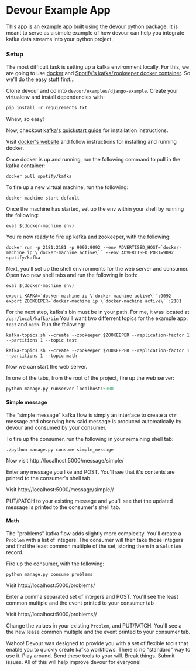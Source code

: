# Devour Example App

This app is an example app built using the [devour](https://github.com/brandoshmando/devour) python package. It is meant to
serve as a simple example of how devour can help you integrate kafka data streams into your python project.


### Setup

The most difficult task is setting up a kafka environment locally. For this, we are going to use [docker](https://www.docker.com/)
and [Spotify's kafka/zookeeper docker container](https://github.com/spotify/docker-kafka). So we'll do the easy stuff first...

Clone devour and cd into `devour/examples/django-example`. Create your virtualenv and install dependencies with:

```python
pip install -r requirements.txt
```
Whew, so easy!

Now, checkout [kafka's quickstart guide](https://kafka.apache.org/quickstart) for installation instructions.

Visit [docker's website](https://www.docker.com/products/docker#/mac) and follow instructions for installing and running
docker.

Once docker is up and running, run the following command to pull in the kafka container:

```
docker pull spotify/kafka
```

To fire up a new virtual machine, run the following:

```
docker-machine start default
```

Once the machine has started, set up the env within your shell by running the following:

```
eval $(docker-machine env)
```

You're now ready to fire up kafka and zookeeper, with the following:

```
docker run -p 2181:2181 -p 9092:9092 --env ADVERTISED_HOST=`docker-machine ip \`docker-machine active\`` --env ADVERTISED_PORT=9092 spotify/kafka
```

Next, you'll set up the shell environments for the web server and consumer. Open two new shell
tabs and run the following in both:

```
eval $(docker-machine env)

export KAFKA=`docker-machine ip \`docker-machine active\``:9092
export ZOOKEEPER=`docker-machine ip \`docker-machine active\``:2181
```

For the next step, kafka's bin must be in your path. For me, it was located at `/usr/local/kafka/bin`
You'll want two differrent topics for the example app: `test` and `math`. Run the following:

`kafka-topics.sh --create --zookeeper $ZOOKEEPER --replication-factor 1 --partitions 1 --topic test`

`kafka-topics.sh --create --zookeeper $ZOOKEEPER --replication-factor 1 --partitions 1 --topic math`

Now we can start the web server.

In one of the tabs, from the root of the project, fire up the web server:

```python
python manage.py runserver localhost:5000
```


#### Simple message

The "simple message" kafka flow is simply an interface to create a `str` message and observing how said
message is produced automatically by devour and consumed by your consumer.

To fire up the consumer, run the following in your remaining shell tab:


```
./python manage.py consume simple_message
```


Now visit http://localhost:5000/message/simple/

Enter any message you like and POST. You'll see that it's contents are printed to the consumer's shell tab.

Visit http://localhost:5000/message/simple/<simple message id>/

PUT/PATCH to your existing message and you'll see that the updated message is printed to the consumer's shell tab.



#### Math

The "problems" kafka flow adds slightly more complexity. You'll create a `Problem` with a list of integers.
The consumer will then take those integers and find the least common multiple of the set, storing them in a
`Solution` record.

Fire up the consumer, with the following:


```
python manage.py consume problems
```

Visit http://localhost:5000/problems/

Enter a comma separated set of integers and POST. You'll see the least common multiple and the event printed
to your consumer tab

Visit http://localhost:5000/problems/<problem id>/

Change the values in your existing `Problem`, and PUT/PATCH. You'll see a the new lease common multiple and the
event printed to your consumer tab.


Wahoo! Devour was designed to provide you with a set of flexible tools that enable you to quickly create kafka
workflows. There is no "standard" way to use it. Play around. Bend these tools to your will. Break things. Submit issues. All
of this will help improve devour for everyone!
